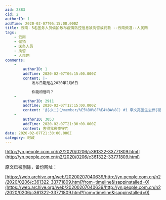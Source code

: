 ```yaml
---
aid: 2883
cid: 2
authorID: 1
addTime: 2020-02-07T06:15:00.000Z
title: 云南：5名医务人员偷拍散布疫情防控信息被拘留或罚款 --云南频道--人民网
tags:
    - 云南
    - 偷拍
    - 医务人员
    - 拘留
    - 人民网
comments:
    -
        authorID: 1
        addTime: 2020-02-07T06:15:00.000Z
        content: |-
            发布日期是在2020年2月6日

            你能相信吗？
    -
        authorID: 2911
        addTime: 2020-02-07T12:15:00.000Z
        content: '@[小二](/member/%E5%B0%8F%E4%BA%8C) #1 李文亮医生去世引起的民意海啸，看来还是不够叫醒某些人。'
    -
        authorID: 3053
        addTime: 2020-02-07T21:30:00.000Z
        content: 害得我夜夜守门
date: 2020-02-07T21:30:00.000Z
category: 时政
---
```


[http://yn.people.com.cn/n2/2020/0206/c361322-33771809.html](http://yn.people.com.cn/n2/2020/0206/c361322-33771809.html)

原文已被删除，备份网址：

[https://web.archive.org/web/20200207040639/http://yn.people.com.cn/n2/2020/0206/c361322-33771809.html?from=timeline&isappinstalled=0](https://web.archive.org/web/20200207040639/http://yn.people.com.cn/n2/2020/0206/c361322-33771809.html?from=timeline&isappinstalled=0)
